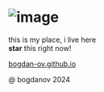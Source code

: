 # ![image](https://github.com/bogdan-ov/bogdan-ov.github.io/assets/60233692/0141ea99-5706-4898-ba7c-f85dc4c5e5e5)

this is my place, i live here\
**star** this right now!

[bogdan-ov.github.io](https://bogdan-ov.github.io)

@ bogdanov 2024
